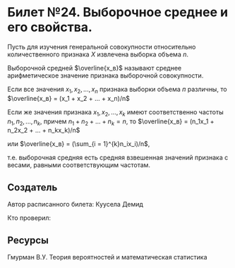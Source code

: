 # Билет №24. Выборочное среднее и его свойства.

Пусть для изучения генеральной совокупности относительно количественного признака $X$ извлечена выборка объема $n$.

Выборочной средней $\overline{x_в}$ называют среднее арифметическое значение признака выборочной совокупности.

Если все значения $x_1, х_2, ..., x_n$ признака выборки объема $п$ различны, то $\overline{x_в} = (x_1 + х_2 + ... + x_n)/n$

Если же значения признака $x_1, x_2, ..., x_k$ имеют соответственно частоты $n_1, п_2, ..., n_k$, причем $n_1 + n_2 + ... + n_k = n$, то $\overline{x_в} = (n_1x_1 + n_2х_2 + ... + n_kx_k)/n$

или $\overline{x_в} = (\sum_{i = 1}^{k}n_ix_i)/n$,

т.е. выборочная средняя есть средняя взвешенная значений признака с весами, равными соответствующим частотам.

## Создатель

Автор расписанного билета: Куусела Демид

Кто проверил:

## Ресурсы

Гмурман В.У. Теория вероятностей и математическая статистика
